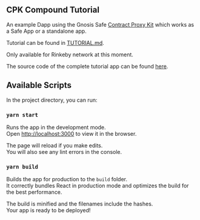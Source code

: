 ## CPK Compound Tutorial

An example Dapp using the Gnosis Safe [Contract Proxy Kit](https://github.com/gnosis/contract-proxy-kit) which works as a Safe App or a standalone app.

Tutorial can be found in [TUTORIAL.md](https://github.com/gnosis/cpk-compound-tutorial/blob/master/TUTORIAL.md).

Only available for Rinkeby network at this moment.

The source code of the complete tutorial app can be found [here](https://gnosis.github.io/cpk-compound-tutorial/).

## Available Scripts

In the project directory, you can run:

### `yarn start`

Runs the app in the development mode.<br />
Open [http://localhost:3000](http://localhost:3000) to view it in the browser.

The page will reload if you make edits.<br />
You will also see any lint errors in the console.

### `yarn build`

Builds the app for production to the `build` folder.<br />
It correctly bundles React in production mode and optimizes the build for the best performance.

The build is minified and the filenames include the hashes.<br />
Your app is ready to be deployed!
